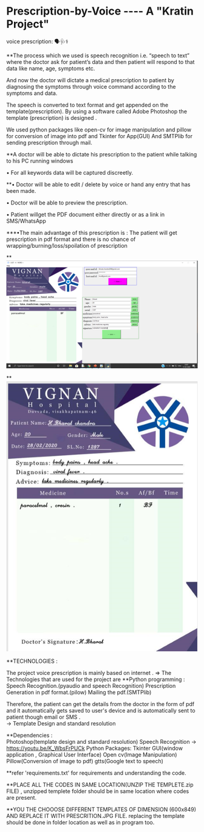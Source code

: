 # Prescription-by-Voice ---- A "Kratin Project"

voice prescription: 🗣🩺⚕️

**The process which we used is speech recognition i.e. “speech to text” where the doctor ask for patient’s data and then patient will respond to that data like name, age, symptoms etc. 

And now the doctor will dictate a medical prescription to patient  by diagnosing the symptoms through voice command according  to the symptoms and data. 

The speech is converted to text format and get appended on the template(prescription). By using a software called Adobe Photoshop the template (prescription) is designed . 

We used python packages like open-cv for image manipulation and pillow for  conversion of image into pdf and Tkinter for App(GUI)  And SMTPlib for sending prescription through mail. 

**A doctor will be able to dictate his prescription to the patient while talking to his PC running windows

• For all keywords data will be captured discreetly. 

**• Doctor will be able to edit / delete by voice or hand any entry that has been made. 

• Doctor will be able to preview the prescription. 

• Patient willget the PDF document either directly or as a link in SMS/WhatsApp

***•The main advantage of this prescription is : The patient will get prescription in pdf format  and there is no chance of wrapping/burning/loss/spoilation of prescription

**![application](Screenshot%20(33).png)

**![prescription](Screenshot%20(30).png)

**TECHNOLOGIES :

The  project  voice prescription  is  mainly  based  on internet . 
⇒ The  Technologies  that  are  used  for  the  project  are
**Python programming :
Speech Recognition.(pyaudio and speech Recognition)
Prescription Generation in pdf  format.(pilow)
Mailing  the pdf.(SMTPlib) 

Therefore,  the  patient  can  get  the details  from  the  doctor  in the  form  of  pdf  and it  automatically  gets saved  to user's device and is automatically sent to patient though email or SMS .    
-> Template Design and standard resolution

**Dependencies :  
Photoshop(template design and standard resolution)
Speech Recognition -> https://youtu.be/K_WbsFrPUCk
Python Packages:
Tkinter GUI(window application , Graphical User Interface)                                                                               Open cv(Image Manipulation) 
Pillow(Conversion of image to pdf)
gtts(Google text to speech)

**refer 'requirements.txt' for requirements and understanding the code.

**PLACE ALL THE CODES IN SAME LOCATION(UNZIP THE TEMPLETE.zip FILE) , unzipped templete folder should be in same location where codes are present.

**YOU THE CHOOOSE DIFFERENT TEMPLATES OF DIMENSION (600x849) AND REPLACE IT WITH PRESCRITION.JPG FILE. replacing the template should be done in folder location as well as in program too.
